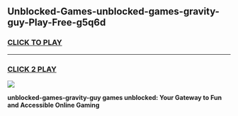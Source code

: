 
## Unblocked-Games-unblocked-games-gravity-guy-Play-Free-g5q6d
<h3>
<a href="https://premium76.site?title=unblocked-games-gravity-guy&ref=23A">CLICK TO PLAY</a></h3>
<hr>

<h3>
<a href="https://premium76.site?title=unblocked-games-gravity-guy&ref=23A">CLICK 2 PLAY</a>
  
</h3>

<a href="https://premium76.site?title=unblocked-games-gravity-guy&ref=23A"><img src="https://clearcache.store/games.png"></a>


**unblocked-games-gravity-guy games unblocked: Your Gateway to Fun and Accessible Online Gaming**
